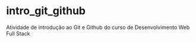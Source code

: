 # intro_git_github
Atividade de introdução ao Git e Github do curso de Desenvolvimento Web Full Stack
